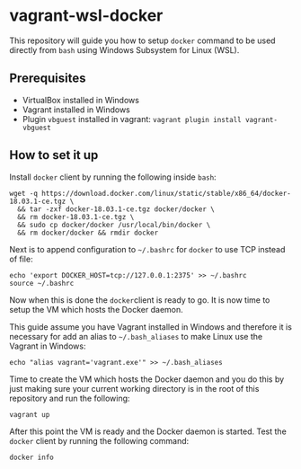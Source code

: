 # vagrant-wsl-docker

This repository will guide you how to setup `docker` command to be used directly from `bash` using Windows Subsystem for Linux (WSL).

## Prerequisites

* VirtualBox installed in Windows
* Vagrant installed in Windows
* Plugin `vbguest` installed in vagrant: `vagrant plugin install vagrant-vbguest`

## How to set it up

Install `docker` client by running the following inside `bash`:

```console
wget -q https://download.docker.com/linux/static/stable/x86_64/docker-18.03.1-ce.tgz \
  && tar -zxf docker-18.03.1-ce.tgz docker/docker \
  && rm docker-18.03.1-ce.tgz \
  && sudo cp docker/docker /usr/local/bin/docker \
  && rm docker/docker && rmdir docker
```

Next is to append configuration to `~/.bashrc` for `docker` to use TCP instead of file:

```console
echo 'export DOCKER_HOST=tcp://127.0.0.1:2375' >> ~/.bashrc
source ~/.bashrc
```

Now when this is done the `docker`client is ready to go. It is now time to
setup the VM which hosts the Docker daemon.

This guide assume you have Vagrant installed in Windows and therefore it is
necessary for add an alias to `~/.bash_aliases` to make Linux use the Vagrant in Windows:

```console
echo "alias vagrant='vagrant.exe'" >> ~/.bash_aliases
```

Time to create the VM which hosts the Docker daemon and you do this by just
making sure your current working directory is in the root of this repository
and run the following:

```console
vagrant up
```

After this point the VM is ready and the Docker daemon is started. Test the `docker` client by running the following command:

```console
docker info
```